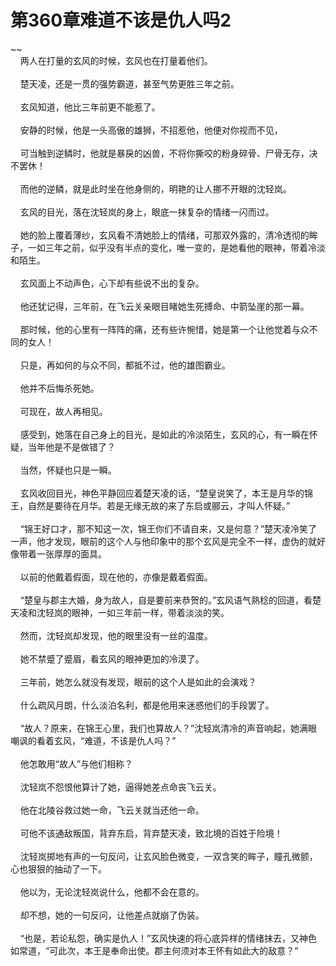 # 第360章难道不该是仇人吗2
~~<br>&nbsp;&nbsp;&nbsp;&nbsp;两人在打量的玄风的时候，玄风也在打量着他们。<br><br>&nbsp;&nbsp;&nbsp;&nbsp;楚天凌，还是一贯的强势霸道，甚至气势更胜三年之前。<br><br>&nbsp;&nbsp;&nbsp;&nbsp;玄风知道，他比三年前更不能惹了。<br><br>&nbsp;&nbsp;&nbsp;&nbsp;安静的时候，他是一头高傲的雄狮，不招惹他，他便对你视而不见，<br><br>&nbsp;&nbsp;&nbsp;&nbsp;可当触到逆鳞时，他就是暴戾的凶兽，不将你撕咬的粉身碎骨、尸骨无存，决不罢休！<br><br>&nbsp;&nbsp;&nbsp;&nbsp;而他的逆鳞，就是此时坐在他身侧的，明艳的让人挪不开眼的沈轻岚。<br><br>&nbsp;&nbsp;&nbsp;&nbsp;玄风的目光，落在沈轻岚的身上，眼底一抹复杂的情绪一闪而过。<br><br>&nbsp;&nbsp;&nbsp;&nbsp;她的脸上覆着薄纱，玄风看不清她脸上的情绪，可那双外露的，清冷透彻的眸子，一如三年之前，似乎没有半点的变化，唯一变的，是她看他的眼神，带着冷淡和陌生。<br><br>&nbsp;&nbsp;&nbsp;&nbsp;玄风面上不动声色，心下却有些说不出的复杂。<br><br>&nbsp;&nbsp;&nbsp;&nbsp;他还犹记得，三年前，在飞云关亲眼目睹她生死搏命、中箭坠崖的那一幕。<br><br>&nbsp;&nbsp;&nbsp;&nbsp;那时候，他的心里有一阵阵的痛，还有些许惋惜，她是第一个让他觉着与众不同的女人！<br><br>&nbsp;&nbsp;&nbsp;&nbsp;只是，再如何的与众不同，都抵不过，他的雄图霸业。<br><br>&nbsp;&nbsp;&nbsp;&nbsp;他并不后悔杀死她。<br><br>&nbsp;&nbsp;&nbsp;&nbsp;可现在，故人再相见。<br><br>&nbsp;&nbsp;&nbsp;&nbsp;感受到，她落在自己身上的目光，是如此的冷淡陌生，玄风的心，有一瞬在怀疑，当年他是不是做错了？<br><br>&nbsp;&nbsp;&nbsp;&nbsp;当然，怀疑也只是一瞬。<br><br>&nbsp;&nbsp;&nbsp;&nbsp;玄风收回目光，神色平静回应着楚天凌的话，“楚皇说笑了，本王是月华的锦王，自然是要待在月华。若是无缘无故的来了东启或郦云，才叫人怀疑。”<br><br>&nbsp;&nbsp;&nbsp;&nbsp;“锦王好口才，那不知这一次，锦王你们不请自来，又是何意？”楚天凌冷笑了一声，他才发现，眼前的这个人与他印象中的那个玄风是完全不一样，虚伪的就好像带着一张厚厚的面具。<br><br>&nbsp;&nbsp;&nbsp;&nbsp;以前的他戴着假面，现在他的，亦像是戴着假面。<br><br>&nbsp;&nbsp;&nbsp;&nbsp;“楚皇与郡主大婚，身为故人，自是要前来恭贺的。”玄风语气熟稔的回道，看楚天凌和沈轻岚的眼神，一如三年前一样，带着淡淡的笑。<br><br>&nbsp;&nbsp;&nbsp;&nbsp;然而，沈轻岚却发现，他的眼里没有一丝的温度。<br><br>&nbsp;&nbsp;&nbsp;&nbsp;她不禁蹙了蹙眉，看玄风的眼神更加的冷漠了。<br><br>&nbsp;&nbsp;&nbsp;&nbsp;三年前，她怎么就没有发现，眼前的这个人是如此的会演戏？<br><br>&nbsp;&nbsp;&nbsp;&nbsp;什么疏风月朗，什么淡泊名利，都是他用来迷惑他们的手段罢了。<br><br>&nbsp;&nbsp;&nbsp;&nbsp;“故人？原来，在锦王心里，我们也算故人？”沈轻岚清冷的声音响起，她满眼嘲讽的看着玄风，“难道，不该是仇人吗？”<br><br>&nbsp;&nbsp;&nbsp;&nbsp;他怎敢用“故人”与他们相称？<br><br>&nbsp;&nbsp;&nbsp;&nbsp;沈轻岚不怨恨他算计了她，逼得她差点命丧飞云关。<br><br>&nbsp;&nbsp;&nbsp;&nbsp;他在北陵谷救过她一命，飞云关就当还他一命。<br><br>&nbsp;&nbsp;&nbsp;&nbsp;可他不该通敌叛国，背弃东启，背弃楚天凌，致北境的百姓于险境！<br><br>&nbsp;&nbsp;&nbsp;&nbsp;沈轻岚掷地有声的一句反问，让玄风脸色微变，一双含笑的眸子，瞳孔微颤，心也狠狠的抽动了一下。<br><br>&nbsp;&nbsp;&nbsp;&nbsp;他以为，无论沈轻岚说什么，他都不会在意的。<br><br>&nbsp;&nbsp;&nbsp;&nbsp;却不想，她的一句反问，让他差点就崩了伪装。<br><br>&nbsp;&nbsp;&nbsp;&nbsp;“也是，若论私怨，确实是仇人！”玄风快速的将心底异样的情绪抹去，又神色如常道，“可此次，本王是奉命出使。郡主何须对本王怀有如此大的敌意？”<br><br>
                    

<script>_fwqdsqadxfw()</script>
<div><script>_dfwf1dw();</script></div>
<div><script>_dfwf1agdw();</script></div>
                